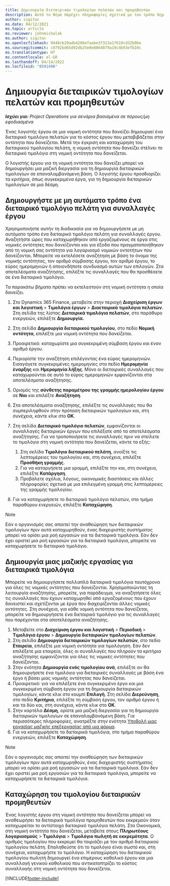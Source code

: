 ```yaml
---
title: Δημιουργία διεταιρικών τιμολογίων πελατών και προμηθευτών
description: Αυτό το θέμα παρέχει πληροφορίες σχετικά με τον τρόπο δημιουργίας διεταιρικών τιμολογίων πελατών και προμηθευτών.
author: sigitac
ms.date: 04/12/2021
ms.topic: article
ms.reviewer: johnmichalak
ms.author: sigitac
ms.openlocfilehash: 9448cb29adb4206efaabe3f313a1f619cd32b9be
ms.sourcegitcommit: c0792bd65d92db25e0e8864879a19c4b93efb10c
ms.translationtype: HT
ms.contentlocale: el-GR
ms.lasthandoff: 04/14/2022
ms.locfileid: "8591496"
---
```

# <a name="create-intercompany-customer-and-vendor-invoices"></a>Δημιουργία διεταιρικών τιμολογίων πελατών και προμηθευτών

_**Ισχύει για:** Project Operations για σενάρια βασισμένα σε πόρους/μη εφοδιασμένα_

Ένας λογιστής έργου σε μια νομική οντότητα που δανείζει δημιουργεί ένα διεταιρικό τιμολόγιο πελατών για το κόστος έργου που μεταβιβάζεται στην οντότητα που δανείζεται. Μετά την έγκριση και καταχώρηση του διεταιρικού τιμολογίου πελάτη, η νομική οντότητα που δανείζει στέλνει το διεταιρικό τιμολόγιο στη νομική οντότητα που δανείζεται.

Ο λογιστής έργου για τη νομική οντότητα που δανείζει μπορεί να δημιουργήσει μια μαζική διεργασία για τη δημιουργία διεταιρικών τιμολογίων σε επαναλαμβανόμενη βάση. Ο λογιστής έργου προσδιορίζει τα κριτήρια, όπως συγκεκριμένα έργα, για τη δημιουργία διεταιρικών τιμολογίων σε μια δέσμη.

## <a name="manually-create-an-intercompany-customer-invoice-for-project-transactions"></a>Δημιουργήστε με μη αυτόματο τρόπο ένα διεταιρικό τιμολόγιο πελάτη για συναλλαγές έργου 

Χρησιμοποιήστε αυτήν τη διαδικασία για να δημιουργήσετε με μη αυτόματο τρόπο ένα διεταιρικό τιμολόγιο πελάτη για συναλλαγές έργου. Αναζητήστε ώρες που καταχωρήθηκαν από εργαζομένους σε έργα στις νομικές οντότητες που δανείζονται και για έξοδα που πραγματοποιήθηκαν από τη νομική σας οντότητα για λογαριασμό νομικών οντοτήτων που δανείζονται. Μπορείτε να εκτελέσετε αναζήτηση με βάση το όνομα της νομικής οντότητας, τον αριθμό σύμβασης έργου, τον αριθμό έργου, το εύρος ημερομηνιών ή οποιονδήποτε συνδυασμό αυτών των επιλογών. Στα αποτελέσματα αναζήτησης, επιλέξτε τις συναλλαγές που θα προσθέσετε σε ένα διεταιρικό τιμολόγιο. 

Τα παρακάτω βήματα πρέπει να εκτελεστούν στη νομική οντότητα η οποία δανείζει. 

1. Στο Dynamics 365 Finance, μεταβείτε στην περιοχή **Διαχείριση έργων και λογιστική** > **Τιμολόγια έργων** > **Διαεταιρικά τιμολόγια πελατών**. Στη σελίδα της λίστας **Διεταιρικά τιμολόγια πελατών**, στο παράθυρο ενεργειών, επιλέξτε **Δημιουργία.**
2. Στη σελίδα **Δημιουργία διεταιρικού τιμολογίου**, στο πεδίο **Νομική οντότητα**, επιλέξτε μια νομική οντότητα που δανείζεται.
3. Προαιρετικό: καταχωρίστε μια συγκεκριμένη σύμβαση έργου και έναν αριθμό έργου.
4. Περιορίστε την αναζήτηση επιλέγοντας ένα εύρος ημερομηνιών. Εισαγάγετε συγκεκριμένες ημερομηνίες στα πεδία **Ημερομηνία έναρξης** και **Ημερομηνία λήξης**. Μόνο οι διεταιρικές συναλλαγές που καταχωρούνται σε αυτό το εύρος ημερομηνιών εμφανίζονται στα αποτελέσματα αναζήτησης.
5. Ορισμός της **σύνθετης παραμέτρου της γραμμής ημερολογίου έργου** σε **Ναι** και επιλέξτε **Αναζήτηση**.
6. Στα αποτελέσματα αναζήτησης, επιλέξτε τις συναλλαγές που θα συμπεριληφθούν στην πρόταση διεταιρικών τιμολογίων και, στη συνέχεια, κάντε κλικ στο **OK**.
7. Στη σελίδα **Διεταιρικό τιμολόγιο πελατών**, εμφανίζονται οι συναλλαγές διεταιρικών έργων που επιλέξατε από τα αποτελέσματα αναζήτησης. Για να τροποποιήσετε τις συναλλαγές πριν να στείλετε το τιμολόγιο στη νομική οντότητα που δανείζεται, κάντε τα εξής:
  
    1. Στη σελίδα **Τιμολόγιο διεταιρικού πελάτη**, ανοίξτε τις λεπτομέρειες του τιμολογίου και, στη συνέχεια, επιλέξτε **Προσθήκη γραμμής**.
    2. Για να καταργήσετε μια γραμμή, επιλέξτε την και, στη συνέχεια, επιλέξτε **Κατάργηση**.
    3. Προβάλετε σχόλια, λόγους, οικονομικές διαστάσεις και άλλες πληροφορίες σχετικά με μια επιλεγμένη γραμμή στις λεπτομέρειες της γραμμής τιμολογίου.
    
8. Για να καταχωρήσετε το διεταιρικό τιμολόγιο πελατών, στο τμήμα παραθύρου ενεργειών, επιλέξτε **Καταχώρηση**.

> [!NOTE]
> Εάν ο οργανισμός σας απαιτεί την αναθεώρηση των διεταιρικών τιμολογίων πριν αυτά καταχωρηθούν, ένας διαχειριστής συστήματος μπορεί να ορίσει μια ροή εργασιών για τα διεταιρικά τιμολόγια. Εάν δεν έχει οριστεί μια ροή εργασιών για τα διεταιρικά τιμολόγια, μπορείτε να καταχωρήσετε το διεταιρικό τιμολόγιο.

## <a name="create-a-batch-job-for-intercompany-invoices"></a>Δημιουργία μιας μαζικής εργασίας για διεταιρικά τιμολόγια

Μπορείτε να δημιουργήσετε πολλαπλά διεταιρικά τιμολόγια ταυτόχρονα για όλες τις νομικές οντότητες που δανείζονται. Χρησιμοποιώντας τη λειτουργία αναζήτησης, μπορείτε, για παράδειγμα, να αναζητήσετε όλες τις συναλλαγές που έχουν καταχωρηθεί από εργαζομένους που έχουν δανειστεί και σχετίζονται με έργα που διαχειρίζονται άλλες νομικές οντότητες. Στη συνέχεια, για κάθε νομική οντότητα που δανείζεται, μπορείτε να δημιουργήσετε ένα διεταιρικό τιμολόγιο για τις συναλλαγές που παρέχονται στα αποτελέσματα αναζήτησης.

1. Μεταβείτε στο **Διαχείριση έργου και λογιστική** > **Περιοδική** > **Τιμολόγια έργου** > **Δημιουργία διεταιρικών τιμολογίων πελατών**.
2. Στη σελίδα **Δημιουργία διεταιρικών τιμολογίων πελατών**, στο πεδίο **Εταιρεία**, επιλέξτε μια νομική οντότητα για τιμολόγηση. Εάν δεν επιλέξετε μια εταιρεία, όλες οι συναλλαγές που πληρούν τα κριτήρια αναζήτησης εμφανίζονται για όλες τις νομικές οντότητες που δανείζονται.
3. Στην ενότητα **Δημιουργία ενός τιμολογίου ανά**, επιλέξτε αν θα δημιουργήσετε ένα τιμολόγιο για διεταιρικές συναλλαγές με βάση ένα έργο ή βάσει μιας νομικής οντότητας που δανείζεται.
4. Προαιρετικό: για να επιλέξετε ένα συγκεκριμένο έργο και μια συγκεκριμένη σύμβαση έργου για τη δημιουργία διεταιρικών τιμολογίων, κάντε κλικ στο κουμπί **Επιλογή**. Στη σελίδα **Διερεύνηση**, στο πεδίο **Κριτήρια**, επιλέξτε τη σύμβαση έργου, τον αριθμό έργου ή και τα δύο και, στη συνέχεια, κάντε κλικ στο **OK**.
5. Στην καρτέλα **Δέσμη**, ορίστε μια μαζική διεργασία για τη δημιουργία διεταιρικών τιμολογίων σε επαναλαμβανόμενη βάση. Για περισσότερες πληροφορίες, ανατρέξτε στην ενότητα [Υποβολή μιας εργασίας μαζικής επεξεργασίας από μια φόρμα](/dynamicsax-2012/appuser-itpro/submit-a-batch-processing-job-from-a-form).
6. Για να καταχωρήσετε τα διεταιρικά τιμολόγια, στο τμήμα παραθύρου ενεργειών, επιλέξτε **Καταχώρηση**.

> [!NOTE]
> Εάν ο οργανισμός σας απαιτεί την αναθεώρηση των διεταιρικών τιμολογίων πριν αυτά καταχωρηθούν, ένας διαχειριστής συστήματος μπορεί να ορίσει μια ροή εργασιών για τα διεταιρικά τιμολόγια. Εάν δεν έχει οριστεί μια ροή εργασιών για τα διεταιρικά τιμολόγια, μπορείτε να καταχωρήσετε τα διεταιρικά τιμολόγια.

## <a name="post-the-intercompany-vendor-invoice"></a>Καταχώρηση του τιμολογίου διεταιρικών προμηθευτών

Ένας λογιστής έργου στη νομική οντότητα που δανείζεται μπορεί να αναθεωρήσει τα διεταιρικά τιμολόγια προμηθευτών που εκκρεμούν όταν καταχωρείται το αντίστοιχο διεταιρικό τιμολόγιο πελάτη. Στα Οικονομικά, στη νομική οντότητα που δανείζεται, μεταβείτε στους **Πληρωτέους λογαριασμούς** > **Τιμολόγια** > **Τιμολόγιο πωλητή σε εκκρεμότητα**. Ο αριθμός τιμολογίου που εκκρεμεί θα ταιριάζει με τον αριθμό διεταιρικού τιμολογίου πελάτη. Επαληθεύστε ότι το τιμολόγιο είναι σωστό και, στη συνέχεια, καταχωρήστε το τιμολόγιο. Η καταχώρηση του διεταιρικού τιμολογίου πωλητή δημιουργεί ένα επιμέρους καθολικό έργου και μια συναλλαγή γενικού καθολικού που αντικατοπτρίζει το κόστος συναλλαγής στη νομική οντότητα που δανείζεται.


[!INCLUDE[footer-include](../includes/footer-banner.md)]
